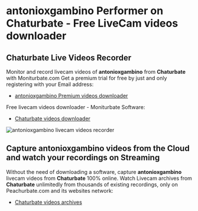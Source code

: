 # antonioxgambino Performer on Chaturbate - Free LiveCam videos downloader

## Chaturbate Live Videos Recorder

Monitor and record livecam videos of **antonioxgambino** from **Chaturbate** with Moniturbate.com
Get a premium trial for free by just and only registering with your Email address:
* [antonioxgambino Premium videos downloader](https://moniturbate.com/request-demo-licence-key.html)

Free livecam videos downloader - Moniturbate Software:
* [Chaturbate videos downloader](https://moniturbate.com/moniturbate-download-software.html)

![antonioxgambino livecam videos recorder](https://peachurnet.com/templates/moniturbate-software.png)


## Capture antonioxgambino videos from the Cloud and watch your recordings on Streaming

Without the need of downloading a software, capture **antonioxgambino** livecam videos from **Chaturbate** 100% online.
Watch Livecam archives from **Chaturbate** unlimitedly from thousands of existing recordings, only on Peachurbate.com and its websites network:
* [Chaturbate videos archives](https://peachurnet.com/)